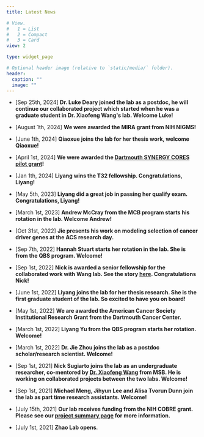 ```yaml
---
title: Latest News

# View.
#   1 = List
#   2 = Compact
#   3 = Card
view: 2

type: widget_page

# Optional header image (relative to `static/media/` folder).
header:
  caption: ""
  image: ""
---
```


* [Sep 25th, 2024] **Dr. Luke Deary joined the lab as a postdoc, he will continue our collaborated project which started when he was a graduate student in Dr. Xiaofeng Wang's lab. Welcome Luke!**

* [August 1th, 2024] **We were awarded the MIRA grant from NIH NIGMS!**

* [June 1th, 2024] **Qiaoxue joins the lab for her thesis work, welcome Qiaoxue!**

* [April 1st, 2024] **We were awarded the [Dartmouth SYNERGY CORES pilot grant](https://synergy.dartmouth.edu/cores/)!**

* [Jan 1th, 2024] **Liyang wins the T32 fellowship. Congratulations, Liyang!**

* [May 5th, 2023] **Liyang did a great job in passing her qualify exam. Congratulations, Liyang!**

* [March 1st, 2023] **Andrew McCray from the MCB program starts his rotation in the lab. Welcome Andrew!**

* [Oct 31st, 2022] **Jie presents his work on modeling selection of cancer driver genes at the ACS research day.**

* [Sep 7th, 2022] **Hannah Stuart starts her rotation in the lab. She is from the QBS program. Welcome!**

* [Sep 1st, 2022] **Nick is awarded a senior fellowship for the collaborated work with Wang lab. See the story [here](https://www.dartmouthcollegefund.org/story/senior-fellow-nicholas-sugiarto-%E2%80%9923-mixes-humor-and-serious-research). Congratulations Nick!**

* [June 1st, 2022] **Liyang joins the lab for her thesis research. She is the first graduate student of the lab. So excited to have you on board!**

* [May 1st, 2022] **We are awarded the American Cancer Society Institutional Research Grant from the Dartmouth Cancer Center.**

* [March 1st, 2022] **Liyang Yu from the QBS program starts her rotation. Welcome!**

* [March 1st, 2022] **Dr. Jie Zhou joins the lab as a postdoc scholar/research scientist. Welcome!**

* [Sep 1st, 2021] **Nick Sugiarto joins the lab as an undergraduate researcher, co-mentored by [Dr. Xiaofeng Wang](https://www.wang-lab.co/)  from MSB. He is working on collaborated projects between the two labs. Welcome!**

* [Sep 1st, 2021] **Michael Meng, Jihyun Lee and Alisa Tvorun Dunn join the lab as part time research assistants. Welcome!**

* [July 15th, 2021] **Our lab receives funding from the NIH COBRE grant. Please see our [project summary page](https://sites.dartmouth.edu/cqb/projects/siming-somatic-mutations/) for more information.**

* [July 1st, 2021] **Zhao Lab opens**.

